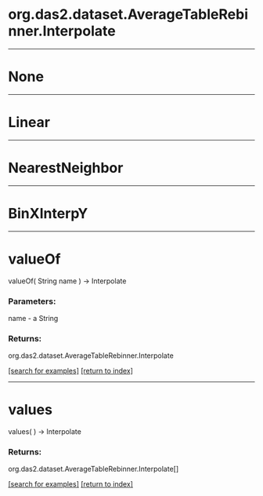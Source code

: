 # org.das2.dataset.AverageTableRebinner.Interpolate



***
<a name="None"></a>
# None



***
<a name="Linear"></a>
# Linear



***
<a name="NearestNeighbor"></a>
# NearestNeighbor



***
<a name="BinXInterpY"></a>
# BinXInterpY



***
<a name="valueOf"></a>
# valueOf
valueOf( String name ) &rarr; Interpolate



### Parameters:
name - a String

### Returns:
org.das2.dataset.AverageTableRebinner.Interpolate


<a href="https://github.com/autoplot/dev/search?q=valueOf&unscoped_q=valueOf">[search for examples]</a>
<a href="https://github.com/autoplot/documentation/blob/master/javadoc/index-all.md">[return to index]</a>

***
<a name="values"></a>
# values
values(  ) &rarr; Interpolate



### Returns:
org.das2.dataset.AverageTableRebinner.Interpolate[]


<a href="https://github.com/autoplot/dev/search?q=values&unscoped_q=values">[search for examples]</a>
<a href="https://github.com/autoplot/documentation/blob/master/javadoc/index-all.md">[return to index]</a>

